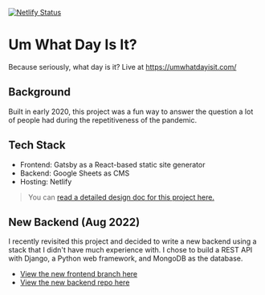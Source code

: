 [![Netlify Status](https://api.netlify.com/api/v1/badges/b2d56684-0305-4ef6-a14e-90a153b296a5/deploy-status)](https://app.netlify.com/sites/um-what-day-is-it/deploys)

# Um What Day Is It?
Because seriously, what day is it? Live at https://umwhatdayisit.com/

## Background
Built in early 2020, this project was a fun way to answer the question a lot of people had during the repetitiveness of the pandemic.

## Tech Stack
- Frontend: Gatsby as a React-based static site generator
- Backend: Google Sheets as CMS
- Hosting: Netlify

> You can [read a detailed design doc for this project here.](./design.md)

## New Backend (Aug 2022)
I recently revisited this project and decided to write a new backend using a stack that I didn't have much experience with. I chose to build a REST API with Django, a Python web framework, and MongoDB as the database.

- [View the new frontend branch here](https://github.com/levibrooke/um-what-day-is-it/tree/rest-backend)
- [View the new backend repo here](https://github.com/levibrooke/umwhatdayisit-backend)